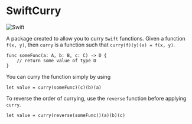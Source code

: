 # SwiftCurry

![Swift](https://github.com/richard-clements/swift-curry/workflows/Swift/badge.svg)

A package created to allow you to curry `Swift` functions. Given a function `f(x, y)`, then `curry` is a function such that  `curry(f)(y)(x) = f(x, y)`.

```
func someFunc(a: A, b: B, c: C) -> D {
    // return some value of type D
}
```

You can curry the function simply by using 

```
let value = curry(someFunc)(c)(b)(a)
```

To reverse the order of currying, use the `reverse` function before applying `curry`.

```
let value = curry(reverse(someFunc))(a)(b)(c)
```
